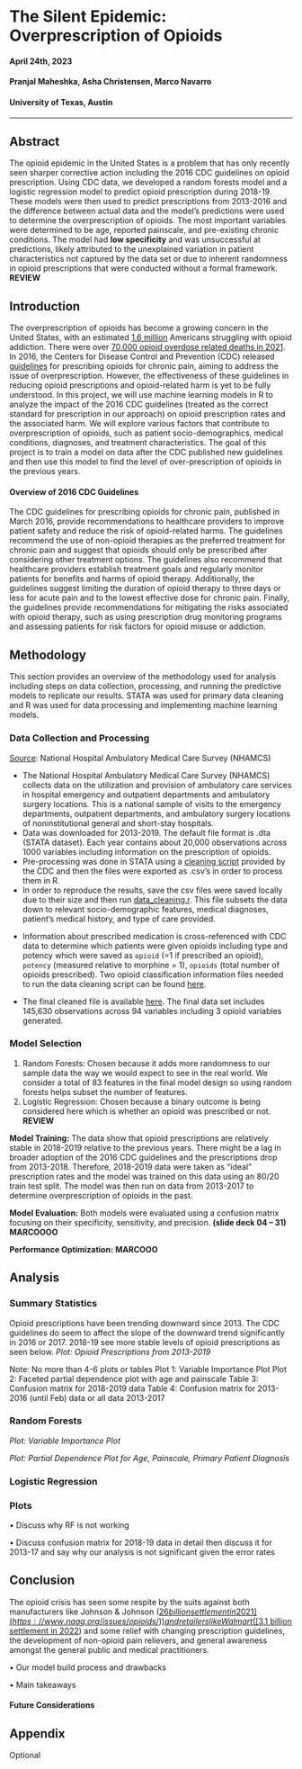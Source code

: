 #  The Silent Epidemic: Overprescription of Opioids  
#### April 24th, 2023  
#### Pranjal Maheshka, Asha Christensen, Marco Navarro  
#### University of Texas, Austin   
---  

## Abstract
The opioid epidemic in the United States is a problem that has only recently seen sharper corrective action including the 2016 CDC guidelines on opioid prescription. Using CDC data, we developed a random forests model and a logistic regression model to predict opioid prescription during 2018-19. These models were then used to predict prescriptions from 2013-2016 and the difference between actual data and the model’s predictions were used to determine the overprescription of opioids. The most important variables were determined to be age, reported painscale, and pre-existing chronic conditions. The model had **low specificity** and was unsuccessful at predictions, likely attributed to the unexplained variation in patient characteristics not captured by the data set or due to inherent randomness in opioid prescriptions that were conducted without a formal framework. **REVIEW**

## Introduction
  The overprescription of opioids has become a growing concern in the United States, with an estimated [1.6 million](https://www.hhs.gov/opioids/statistics/index.html#:~:text=Facts%20about%20Drug%20Overdose,epidemic%20data%20from%20the%20CDC) Americans struggling with opioid addiction. There were over [70,000 opioid overdose related deaths in 2021](https://nida.nih.gov/research-topics/trends-statistics/overdose-death-rates). In 2016, the Centers for Disease Control and Prevention (CDC) released [guidelines](https://www.cdc.gov/mmwr/volumes/65/rr/rr6501e1.htm) for prescribing opioids for chronic pain, aiming to address the issue of overprescription. However, the effectiveness of these guidelines in reducing opioid prescriptions and opioid-related harm is yet to be fully understood. In this project, we will use machine learning models in R to analyze the impact of the 2016 CDC guidelines (treated as the correct standard for prescription in our approach) on opioid prescription rates and the associated harm. We will explore various factors that contribute to overprescription of opioids, such as patient socio-demographics, medical conditions, diagnoses, and treatment characteristics. The goal of this project is to train a model on data after the CDC published new guidelines and then use this model to find the level of over-prescription of opioids in the previous years.  

#### Overview of 2016 CDC Guidelines
The CDC guidelines for prescribing opioids for chronic pain, published in March 2016, provide recommendations to healthcare providers to improve patient safety and reduce the risk of opioid-related harms. The guidelines recommend the use of non-opioid therapies as the preferred treatment for chronic pain and suggest that opioids should only be prescribed after considering other treatment options. The guidelines also recommend that healthcare providers establish treatment goals and regularly monitor patients for benefits and harms of opioid therapy. Additionally, the guidelines suggest limiting the duration of opioid therapy to three days or less for acute pain and to the lowest effective dose for chronic pain. Finally, the guidelines provide recommendations for mitigating the risks associated with opioid therapy, such as using prescription drug monitoring programs and assessing patients for risk factors for opioid misuse or addiction.


## Methodology 
This section provides an overview of the methodology used for analysis including steps on data collection, processing, and running the predictive models to replicate our results. STATA was used for primary data cleaning and R was used for data processing and implementing machine learning models. 

### Data Collection and Processing
[Source]( https://ftp.cdc.gov/pub/Health_Statistics/NCHS/Datasets/NHAMCS/): National Hospital Ambulatory Medical Care Survey (NHAMCS)
* The National Hospital Ambulatory Medical Care Survey (NHAMCS) collects data on the utilization and provision of ambulatory care services in hospital emergency and outpatient departments and ambulatory surgery locations. This is a national sample of visits to the emergency departments,  outpatient departments, and ambulatory surgery locations of noninstitutional general and short-stay hospitals.
* Data was downloaded for 2013-2019. The default file format is .dta (STATA dataset). Each year contains about 20,000 observations across 1000 variables including information on the prescription of opioids. 
* Pre-processing was done in STATA using a [cleaning script](https://github.com/pranjalmaheshka/eco395m-sp23-DataMining/tree/main/Final-Project/stata) provided by the CDC and then the files were exported as .csv’s in order to process them in R. 
* In order to reproduce the results, save the csv files were saved locally due to their size and then run [data_cleaning.r](https://github.com/pranjalmaheshka/eco395m-sp23-DataMining/blob/main/Final-Project/data_cleaning.R). This file subsets the data down to relevant socio-demographic features, medical diagnoses, patient’s medical history, and type of care provided. 
+ Information about prescribed medication is cross-referenced with CDC data to determine which patients were given opioids including type and potency which were saved as `opioid` (=1 if prescribed an opioid), `potency` (measured relative to morphine = 1), `opioids` (total number of opioids prescribed). Two opioid classification information files needed to run the data cleaning script can be found [here]( https://github.com/pranjalmaheshka/eco395m-sp23-DataMining/tree/main/Final-Project/data). 
* The final cleaned file is available [here]( https://github.com/pranjalmaheshka/eco395m-sp23-DataMining/tree/main/Final-Project/data). 
The final data set includes 145,630 observations across 94 variables including 3 opioid variables generated. 

### Model Selection
1.	Random Forests: Chosen because it adds more randomness to our sample data the way we would expect to see in the real world. We consider a total of 83 features in the final model design so using random forests helps subset the number of features. 
2.	Logistic Regression: Chosen because a binary outcome is being considered here which is whether an opioid was prescribed or not.  **REVIEW**

**Model Training:** The data show that opioid prescriptions are relatively stable in 2018-2019 relative to the previous years. There might be a lag in broader adoption of the 2016 CDC guidelines and the prescriptions drop from 2013-2018. Therefore, 2018-2019 data were taken as “ideal” prescription rates and the model was trained on this data using an 80/20 train test split. The model was then run on data from 2013-2017 to determine overprescription of opioids in the past.   

**Model Evaluation:** Both models were evaluated using a confusion matrix focusing on their specificity, sensitivity, and precision. **(slide deck 04 – 31) MARCOOOO**

**Performance Optimization:** **MARCOOO**

## Analysis
### Summary Statistics
Opioid prescriptions have been trending downward since 2013. The CDC guidelines do seem to affect the slope of the downward trend significantly in 2016 or 2017. 2018-19 see more stable levels of opioid prescriptions as seen below. 
*Plot: Opioid Prescriptions from 2013-2019*


Note: No more than 4-6 plots or tables
Plot 1: Variable Importance Plot
Plot 2: Faceted partial dependence plot with age and painscale 
Table 3: Confusion matrix for 2018-2019 data
Table 4: Confusion matrix for 2013-2016 (until Feb) data or all data 2013-2017

### Random Forests  
*Plot: Variable Importance Plot*

*Plot: Partial Dependence Plot for Age, Painscale, Primary Patient Diagnosis* 

### Logistic Regression 
### Plots
•	Discuss why RF is not working  

•	Discuss confusion matrix for 2018-19 data in detail then discuss it for 2013-17 and say why our analysis is not significant given the error rates

## Conclusion
The opioid crisis has seen some respite by the suits against both manufacturers like Johnson & Johnson ([$26 billion settlement in 2021]( https://www.naag.org/issues/opioids/)) and retailers like Walmart ([$3.1 billion settlement in 2022]( https://www.nytimes.com/2022/11/15/health/walmart-opioids-settlement.html)) and some relief with changing prescription guidelines, the development of non-opioid pain relievers, and general awareness amongst the general public and medical practitioners. 

•	Our model build process and drawbacks

•	Main takeaways

#### Future Considerations

## Appendix
Optional
